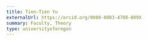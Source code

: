 ```yaml
---
title: Tien-Tien Yu
externalUrl: https://orcid.org/0000-0003-4708-809X
summary: Faculty, Theory
type: universityoforegon
---
```

